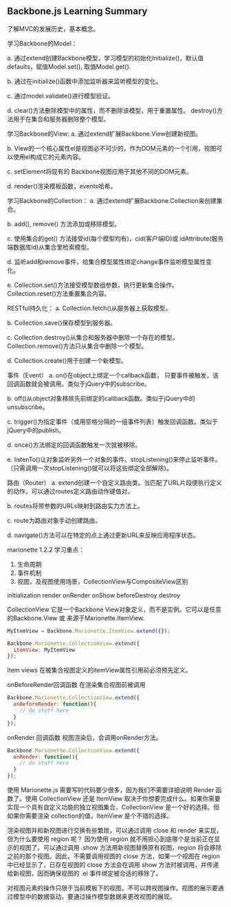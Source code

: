 ## Backbone.js Learning Summary

了解MVC的发展历史，基本概念。

学习Backbone的Model：

a. 通过extend创建Backbone模型，学习模型的初始化Initialize()，默认值defaults，赋值Model.set(), 取值Model.get().

b. 通过在initialize()函数中添加监听器来监听模型的变化。

c. 通过model.validate()进行模型验证。

d. clear()方法删除模型中的属性，而不删除该模型，用于重置属性。 destroy()方法用于在集合和服务器删除整个模型。

学习Backbone的View:
a. 通过extend扩展Backbone.View创建新视图。

b. View的一个核心属性el是视图必不可少的，作为DOM元素的一个引用，视图可以使用el构成它的元素内容。

c. setElement将现有的 Backbone视图应用于其他不同的DOM元素。

d. render()渲染模板函数，events哈希。

学习Backbone的Collection：
a. 通过extend扩展Backbone.Collection来创建集合。

b. add(), remove() 方法添加或移除模型。

c. 使用集合的get() 方法接受id(每个模型均有)，cid(客户端ID)或 idAttribute(服务端数据库id)从集合里检索模型。

d. 监听add和remove事件，给集合模型属性绑定change事件监听模型属性变化。

e. Collection.set()方法接受模型数组参数，执行更新集合操作。Collection.reset()方法重置集合内容。

RESTful持久化：
a. Collection.fetch()从服务器上获取模型。

b. Collection.save()保存模型到服务器。

c. Collection.destroy()从集合和服务器中删除一个存在的模型。Collection.remove()方法只从集合中删除一个模型。

d. Collection.create()用于创建一个新模型。

事件（Event）
a. on()在object上绑定一个callback函数， 只要事件被触发，该回调函数就会被调用。类似于jQuery中的subscribe。

b. off()从object对象移除先前绑定的callback函数。类似于jQuery中的unsubscribe。

c. trigger()为指定事件（或用空格分隔的一组事件列表）触发回调函数。类似于jQuery中的publish。

d. once()方法绑定的回调函数触发一次就被移除。

e. listenTo()让对象监听另外一个对象的事件。stopListening()来停止监听事件。（只需调用一次stopListening()就可以将这些绑定全部解除)。

路由（Router）
a. extend创建一个自定义路由类。当匹配了URL片段便执行定义的动作，可以通过routes定义路由动作键值对。

b. routes将带参数的URLs映射到路由实力方法上。

c. route为路由对象手动创建路由。

d. navigate()方法可以在特定的点上通过更新URL来反映应用程序状态。

marionette 1.2.2 学习重点：
1. 生命周期
2. 事件机制
3. 视图，及视图使用场景，CollectionView与CompositeView区别

initialization
render
onRender
onShow
beforeDestroy
destroy

CollectionView
它是一个Backbone View对象定义，而不是实例。它可以是任意的Backbone.View 或
来源于Marionette.ItemView.

``` javascript
MyItemView = Backbone.Marionette.ItemView.extend({});

Backbone.Marionette.CollectionView.extend({
  itemView: MyItemView
});
```
Item views 在被集合视图定义的itemView属性引用前必须预先定义。

onBeforeRender回调函数
在渲染集合视图前被调用

``` javascript
Backbone.Marionette.CollectionView.extend({
  onBeforeRender: function(){
    // do stuff here
  }
});
```

onRender 回调函数
视图渲染后，会调用onRender方法。
``` javascript
Backbone.Marionette.CollectionView.extend({
  onRender: function(){
    // do stuff here
  }
});
```


使用 Marionette.js 需要写的代码要少很多，因为我们不需要详细说明 Render 函数了。使用 CollectionView 还是 ItemView 取决于你想要完成什么。如果你需要实现一个具有自定义功能的独立视图集合，CollectionView 是一个好的选择。但如果你需要渲染 collection的值，ItemView 是个不错的选择。

渲染视图并和新视图进行交换有些繁琐，可以通过调用 close 和 render 来实现，但为什么要使用 region 呢？
因为使用 region 就不用担心到底哪个是当前正在显示的视图了。可以通过调用 .show 方法用新视图替换原有视图，region 将会移除之前的那个视图。因此，不需要调用视图的 close 方法，如果一个视图在 region 中已经显示了，已存在视图的 close 方法会在调用 show 方法时被调用，并传递给新视图，因而确保视图的 .el 事件绑定被合适的移除了。

对视图元素的操作只限于当前模板下的视图，不可以跨视图操作。视图的展示要通过模型中的数据驱动，要通过操作模型数据来更改视图的展现。

